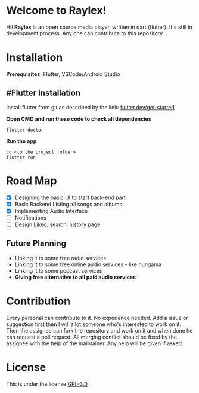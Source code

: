 # Welcome to Raylex!

Hi! **Raylex** is an open source media player, written in dart (flutter).
It's still in development process. Any one can contribute to this repository.

# Installation
**Prerequisites:** Flutter, VSCode/Android Studio

## #Flutter Installation

Install flutter from git as described by the link: [flutter.dev/get-started](https://flutter.dev/get-started/)


**Open CMD and run these code to check all dependencies**

    flutter doctor

**Run the app**

    cd <to the project folder>
    flutter run
    
# Road Map

 - [x] Designing the basic UI to start back-end part
 - [x] Basic Backend Listing all songs and albums
 - [x] Implementing Audio Interface
 - [ ] Notifications
 - [ ] Design Liked, search, history page

## Future Planning

 - Linking it to some free radio services
 - Linking it to some free online audio services - like hungama
 - Linking it to some podcast services
 - **Giving free alternative to all paid audio services**

# Contribution
Every personal can contribute to it. No experience needed. Add a issue or suggestion first then I will allot someone who's interested to work on it. Then the assignee can fork the repository and work on it and when done he can request a poll request. All merging conflict should be fixed by the assignee with the help of the maintainer. Any help will be given if asked.

# License
This is under the license [GPL-3.0](https://github.com/raysummee/Raylex/blob/master/LICENSE)

